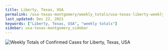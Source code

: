 ```yaml
---
title: Liberty, Texas, USA
permalink: /usa-texas-montgomery/weekly_totals/usa-texas-liberty-weekly_totals.html
last_updated: Dec 22, 2021
keywords: ["Liberty, Texas, USA", "weekly totals"]
sidebar: usa-texas-montgomery_sidebar
---
```


![Weekly Totals of Confirmed Cases for Liberty, Texas, USA](/covid_tracker/images/graphs/usa-texas-liberty-weekly_totals_graph.png)
